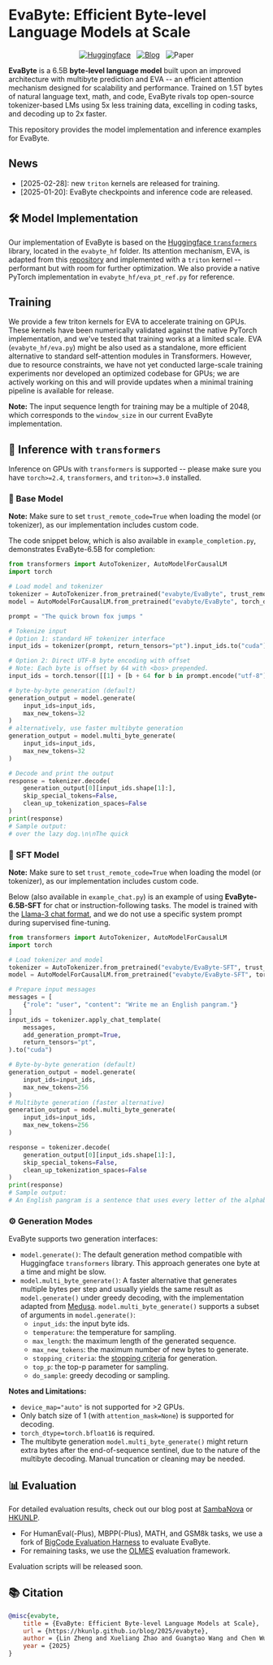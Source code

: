 # EvaByte: Efficient Byte-level Language Models at Scale

<p align="center">
   <a href="https://huggingface.co/collections/linzheng/evabyte-6781cfc1793bdaf579fc4461" target="_blank"><img alt="Huggingface" src="https://img.shields.io/badge/🤗-HF_Models-blue" /></a>
   &nbsp;
   <a href="https://hkunlp.github.io/blog/2025/evabyte" target="_blank"><img alt="Blog" src="https://img.shields.io/badge/📰-Blog-red" /></a>
   &nbsp;
   <img alt="Paper" src="https://img.shields.io/badge/📜-Paper_(Coming_Soon)-gray" />
</p>

**EvaByte** is a 6.5B **byte-level language model** built upon an improved architecture with multibyte prediction and EVA -- an efficient attention mechanism designed for scalability and performance. Trained on 1.5T bytes of natural language text, math, and code, EvaByte rivals top open-source tokenizer-based LMs using 5x less training data, excelling in coding tasks, and decoding up to 2x faster.

This repository provides the model implementation and inference examples for EvaByte.

## News

- [2025-02-28]: new `triton` kernels are released for training.
- [2025-01-20]: EvaByte checkpoints and inference code are released.

## 🛠️ Model Implementation

Our implementation of EvaByte is based on the [Huggingface `transformers`](https://github.com/huggingface/transformers) library, located in the `evabyte_hf` folder. Its attention mechanism, EVA, is adapted from this [repository](https://github.com/HKUNLP/efficient-attention) and implemented with a `triton` kernel -- performant but with room for further optimization. We also provide a native PyTorch implementation in `evabyte_hf/eva_pt_ref.py` for reference.

## Training

We provide a few triton kernels for EVA to accelerate training on GPUs. These kernels have been numerically validated against the native PyTorch implementation, and we've tested that training works at a limited scale. EVA (`evabyte_hf/eva.py`) might be also used as a standalone, more efficient alternative to standard self-attention modules in Transformers. However, due to resource constraints, we have not yet conducted large-scale training experiments nor developed an optimized codebase for GPUs; we are actively working on this and will provide updates when a minimal training pipeline is available for release.

**Note:** The input sequence length for training may be a multiple of 2048, which corresponds to the `window_size` in our current EvaByte implementation.

## 🚀 Inference with `transformers`

Inference on GPUs with `transformers` is supported -- please make sure you have `torch>=2.4`, `transformers`, and `triton>=3.0` installed.

### 📄 Base Model

**Note:** Make sure to set `trust_remote_code=True` when loading the model (or tokenizer), as our implementation includes custom code.

The code snippet below, which is also available in `example_completion.py`, demonstrates EvaByte-6.5B for completion:

```python
from transformers import AutoTokenizer, AutoModelForCausalLM
import torch

# Load model and tokenizer
tokenizer = AutoTokenizer.from_pretrained("evabyte/EvaByte", trust_remote_code=True)
model = AutoModelForCausalLM.from_pretrained("evabyte/EvaByte", torch_dtype=torch.bfloat16, trust_remote_code=True).eval().to("cuda")

prompt = "The quick brown fox jumps "

# Tokenize input
# Option 1: standard HF tokenizer interface
input_ids = tokenizer(prompt, return_tensors="pt").input_ids.to("cuda")

# Option 2: Direct UTF-8 byte encoding with offset
# Note: Each byte is offset by 64 with <bos> prepended.
input_ids = torch.tensor([[1] + [b + 64 for b in prompt.encode("utf-8")]]).to("cuda")

# byte-by-byte generation (default)
generation_output = model.generate(
    input_ids=input_ids, 
    max_new_tokens=32
)
# alternatively, use faster multibyte generation
generation_output = model.multi_byte_generate(
    input_ids=input_ids, 
    max_new_tokens=32
)

# Decode and print the output
response = tokenizer.decode(
    generation_output[0][input_ids.shape[1]:], 
    skip_special_tokens=False,
    clean_up_tokenization_spaces=False
)
print(response)
# Sample output:
# over the lazy dog.\n\nThe quick
```

### 💬 SFT Model

**Note:** Make sure to set `trust_remote_code=True` when loading the model (or tokenizer), as our implementation includes custom code.

Below (also available in `example_chat.py`) is an example of using **EvaByte-6.5B-SFT** for chat or instruction-following tasks. The model is trained with the [Llama-3 chat format](https://github.com/meta-llama/llama3/blob/main/llama/tokenizer.py#L202), and we do not use a specific system prompt during supervised fine-tuning.

```python
from transformers import AutoTokenizer, AutoModelForCausalLM
import torch

# Load tokenizer and model
tokenizer = AutoTokenizer.from_pretrained("evabyte/EvaByte-SFT", trust_remote_code=True)
model = AutoModelForCausalLM.from_pretrained("evabyte/EvaByte-SFT", torch_dtype=torch.bfloat16, trust_remote_code=True).eval().to("cuda")

# Prepare input messages
messages = [
    {"role": "user", "content": "Write me an English pangram."}
]
input_ids = tokenizer.apply_chat_template(
    messages,
    add_generation_prompt=True,
    return_tensors="pt", 
).to("cuda")

# Byte-by-byte generation (default)
generation_output = model.generate(
    input_ids=input_ids, 
    max_new_tokens=256
)
# Multibyte generation (faster alternative)
generation_output = model.multi_byte_generate(
    input_ids=input_ids, 
    max_new_tokens=256
)

response = tokenizer.decode(
    generation_output[0][input_ids.shape[1]:], 
    skip_special_tokens=False,
    clean_up_tokenization_spaces=False
)
print(response)
# Sample output:
# An English pangram is a sentence that uses every letter of the alphabet at least once. Here's a simple pangram:\n\n"The quick brown fox jumps over the lazy dog."<|eot_id|>
```

### ⚙️ Generation Modes

EvaByte supports two generation interfaces:
- `model.generate()`: The default generation method compatible with Huggingface `transformers` library. This approach generates one byte at a time and might be slow.
- `model.multi_byte_generate()`: A faster alternative that generates multiple bytes per step and usually yields the same result as `model.generate()` under greedy decoding, with the implementation adapted from [Medusa](https://github.com/FasterDecoding/Medusa). `model.multi_byte_generate()` supports a subset of arguments in `model.generate()`:
    - `input_ids`: the input byte ids.
    - `temperature`: the temperature for sampling.
    - `max_length`: the maximum length of the generated sequence.
    - `max_new_tokens`: the maximum number of new bytes to generate.
    - `stopping_criteria`: the [stopping criteria](https://huggingface.co/docs/transformers/v4.47.1/en/internal/generation_utils#transformers.StoppingCriteria) for generation.
    - `top_p`: the top-p parameter for sampling.
    - `do_sample`: greedy decoding or sampling.

**Notes and Limitations:**
- `device_map="auto"` is not supported for >2 GPUs.
- Only batch size of 1 (with `attention_mask=None`) is supported for decoding.
- `torch_dtype=torch.bfloat16` is required.
- The multibyte generation `model.multi_byte_generate()` might return extra bytes after the end-of-sequence sentinel, due to the nature of the multibyte decoding. Manual truncation or cleaning may be needed.

## 📊 Evaluation

For detailed evaluation results, check out our blog post at [SambaNova](https://sambanova.ai/blog/evabyte-efficient-byte-level-language-models-at-scale) or [HKUNLP](https://hkunlp.github.io/blog/2025/evabyte).

- For HumanEval(-Plus), MBPP(-Plus), MATH, and GSM8k tasks, we use a fork of [BigCode Evaluation Harness](https://github.com/bigcode-project/bigcode-evaluation-harness) to evaluate EvaByte.
- For remaining tasks, we use the [OLMES](https://github.com/allenai/olmes/tree/main) evaluation framework.

Evaluation scripts will be released soon.

## 📚 Citation
```bibtex
@misc{evabyte,
    title = {EvaByte: Efficient Byte-level Language Models at Scale},
    url = {https://hkunlp.github.io/blog/2025/evabyte},
    author = {Lin Zheng and Xueliang Zhao and Guangtao Wang and Chen Wu and David Dong and Angela Wang and Mingran Wang and Yun Du and Haige Bo and Amol Sharma and Bo Li and Kejie Zhang and Changran Hu and Urmish Thakker and Lingpeng Kong},
    year = {2025}
}
```
